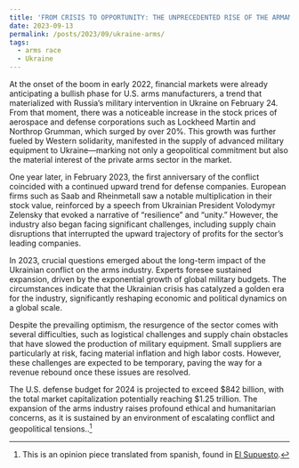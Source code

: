```yaml
---
title: 'FROM CRISIS TO OPPORTUNITY: THE UNPRECEDENTED RISE OF THE ARMAMENT INDUSTRY IN THE ERA OF THE UKRAINIAN CONFLICT'
date: 2023-09-13
permalink: /posts/2023/09/ukraine-arms/
tags:
  - arms race
  - Ukraine
---
```


At the onset of the boom in early 2022, financial markets were already anticipating a bullish phase for U.S. arms manufacturers, a trend that materialized with Russia’s military intervention in Ukraine on February 24. From that moment, there was a noticeable increase in the stock prices of aerospace and defense corporations such as Lockheed Martin and Northrop Grumman, which surged by over 20%. This growth was further fueled by Western solidarity, manifested in the supply of advanced military equipment to Ukraine—marking not only a geopolitical commitment but also the material interest of the private arms sector in the market.

One year later, in February 2023, the first anniversary of the conflict coincided with a continued upward trend for defense companies. European firms such as Saab and Rheinmetall saw a notable multiplication in their stock value, reinforced by a speech from Ukrainian President Volodymyr Zelensky that evoked a narrative of “resilience” and “unity.” However, the industry also began facing significant challenges, including supply chain disruptions that interrupted the upward trajectory of profits for the sector’s leading companies.

In 2023, crucial questions emerged about the long-term impact of the Ukrainian conflict on the arms industry. Experts foresee sustained expansion, driven by the exponential growth of global military budgets. The circumstances indicate that the Ukrainian crisis has catalyzed a golden era for the industry, significantly reshaping economic and political dynamics on a global scale.

Despite the prevailing optimism, the resurgence of the sector comes with several difficulties, such as logistical challenges and supply chain obstacles that have slowed the production of military equipment. Small suppliers are particularly at risk, facing material inflation and high labor costs. However, these challenges are expected to be temporary, paving the way for a revenue rebound once these issues are resolved.

The U.S. defense budget for 2024 is projected to exceed $842 billion, with the total market capitalization potentially reaching $1.25 trillion. The expansion of the arms industry raises profound ethical and humanitarian concerns, as it is sustained by an environment of escalating conflict and geopolitical tensions..[^1]

[^1]: This is an opinion piece translated from spanish, found in [El Supuesto](http://blog.elsupuesto.com/primera/2023/09/de-crisis-a-oportunidad-la-ascension-sin-precedentes-del-sector-armamentista-en-la-era-del-conflicto-ucraniano/).
